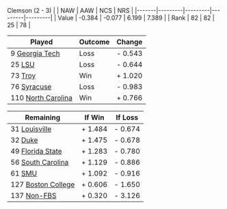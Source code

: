 Clemson (2 - 3)
|       |   NAW   |   AAW   |   NCS   |   NRS   |
|-------|---------|---------|---------|---------|
| Value |  -0.384 |  -0.077 |   6.199 |   7.389 |
| Rank  |      82 |      82 |      25 |      78 |

| Played                    | Outcome    |  Change  |
|---------------------------|------------|----------|
|   9 [Georgia Tech          ](GeorgiaTech)| Loss       | -  0.543 |
|  25 [LSU                   ](LSU)| Loss       | -  0.644 |
|  73 [Troy                  ](Troy)| Win        | +  1.020 |
|  76 [Syracuse              ](Syracuse)| Loss       | -  0.983 |
| 110 [North Carolina        ](NorthCarolina)| Win        | +  0.766 |

| Remaining                 |  If Win  |  If Loss |
|---------------------------|----------|----------|
|  31 [Louisville            ](Louisville)| +  1.484 | -  0.674 |
|  32 [Duke                  ](Duke)| +  1.475 | -  0.678 |
|  49 [Florida State         ](FloridaState)| +  1.283 | -  0.780 |
|  56 [South Carolina        ](SouthCarolina)| +  1.129 | -  0.886 |
|  61 [SMU                   ](SMU)| +  1.092 | -  0.916 |
| 127 [Boston College        ](BostonCollege)| +  0.606 | -  1.650 |
| 137 [Non-FBS               ](NonFBS)| +  0.320 | -  3.126 |

